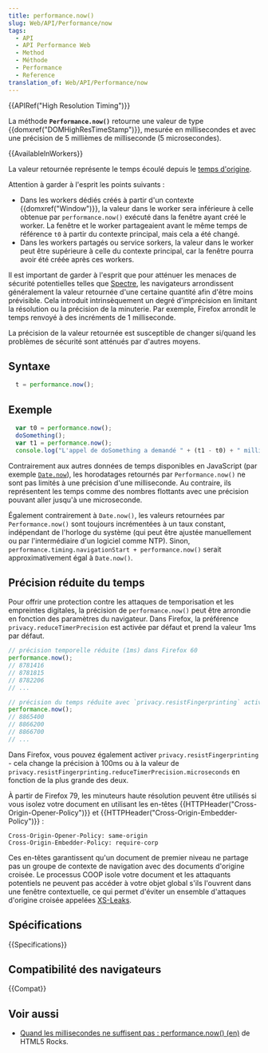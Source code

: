 ```yaml
---
title: performance.now()
slug: Web/API/Performance/now
tags:
  - API
  - API Performance Web
  - Method
  - Méthode
  - Performance
  - Reference
translation_of: Web/API/Performance/now
---
```


{{APIRef("High Resolution Timing")}}

La méthode **`Performance.now()`** retourne une valeur de type {{domxref("DOMHighResTimeStamp")}}, mesurée en millisecondes et avec une précision de 5 millièmes de milliseconde (5 microsecondes).

{{AvailableInWorkers}}

La valeur retournée représente le temps écoulé depuis le [temps d'origine](/fr/docs/Web/API/DOMHighResTimeStamp#the_time_origin).

Attention à garder à l'esprit les points suivants :

- Dans les workers dédiés créés à partir d'un contexte {{domxref("Window")}}, la valeur dans le worker sera inférieure à celle obtenue par `performance.now()` exécuté dans la fenêtre ayant créé le worker. La fenêtre et le worker partageaient avant le même temps de référence `t0` à partir du contexte principal, mais cela a été changé.
- Dans les workers partagés ou service sorkers, la valeur dans le worker peut être supérieure à celle du contexte principal, car la fenêtre pourra avoir été créée après ces workers.

Il est important de garder à l'esprit que pour atténuer les menaces de sécurité potentielles telles que [Spectre](https://spectreattack.com/), les navigateurs arrondissent généralement la valeur retournée d'une certaine quantité afin d'être moins prévisible. Cela introduit intrinsèquement un degré d'imprécision en limitant la résolution ou la précision de la minuterie. Par exemple, Firefox arrondit le temps renvoyé à des incréments de 1 milliseconde.

La précision de la valeur retournée est susceptible de changer si/quand les problèmes de sécurité sont atténués par d'autres moyens.

## Syntaxe

```js
  t = performance.now();
```

## Exemple

```js
  var t0 = performance.now();
  doSomething();
  var t1 = performance.now();
  console.log("L'appel de doSomething a demandé " + (t1 - t0) + " millisecondes.")
```

Contrairement aux autres données de temps disponibles en JavaScript (par exemple [`Date.now`](/fr/docs/Web/JavaScript/Reference/Global_Objects/Date/now)), les horodatages retournés par `Performance.now()` ne sont pas limités à une précision d'une milliseconde. Au contraire, ils représentent les temps comme des nombres flottants avec une précision pouvant aller jusqu'à une microseconde.

Également contrairement à `Date.now()`, les valeurs retournées par `Performance.now()` sont toujours incrémentées à un taux constant, indépendant de l'horloge du système (qui peut être ajustée manuellement ou par l'intermédiaire d'un logiciel comme NTP). Sinon, `performance.timing.navigationStart + performance.now()` serait approximativement égal à `Date.now()`.

## Précision réduite du temps

Pour offrir une protection contre les attaques de temporisation et les empreintes digitales, la précision de `performance.now()` peut être arrondie en fonction des paramètres du navigateur. Dans Firefox, la préférence `privacy.reduceTimerPrecision` est activée par défaut et prend la valeur 1ms par défaut.

```js
// précision temporelle réduite (1ms) dans Firefox 60
performance.now();
// 8781416
// 8781815
// 8782206
// ...

// précision du temps réduite avec `privacy.resistFingerprinting` activé
performance.now();
// 8865400
// 8866200
// 8866700
// ...
```

Dans Firefox, vous pouvez également activer `privacy.resistFingerprinting` - cela change la précision à 100ms ou à la valeur de `privacy.resistFingerprinting.reduceTimerPrecision.microseconds` en fonction de la plus grande des deux.

À partir de Firefox 79, les minuteurs haute résolution peuvent être utilisés si vous isolez votre document en utilisant les en-têtes {{HTTPHeader("Cross-Origin-Opener-Policy")}} et {{HTTPHeader("Cross-Origin-Embedder-Policy")}} :

```plain
Cross-Origin-Opener-Policy: same-origin
Cross-Origin-Embedder-Policy: require-corp
```

Ces en-têtes garantissent qu'un document de premier niveau ne partage pas un groupe de contexte de navigation avec des documents d'origine croisée. Le processus COOP isole votre document et les attaquants potentiels ne peuvent pas accéder à votre objet global s'ils l'ouvrent dans une fenêtre contextuelle, ce qui permet d'éviter un ensemble d'attaques d'origine croisée appelées [XS-Leaks](https://github.com/xsleaks/xsleaks).

## Spécifications

{{Specifications}}

## Compatibilité des navigateurs

{{Compat}}

## Voir aussi

- [Quand les millisecondes ne suffisent pas : performance.now() (en)](http://updates.html5rocks.com/2012/08/When-milliseconds-are-not-enough-performance-now) de HTML5 Rocks.
